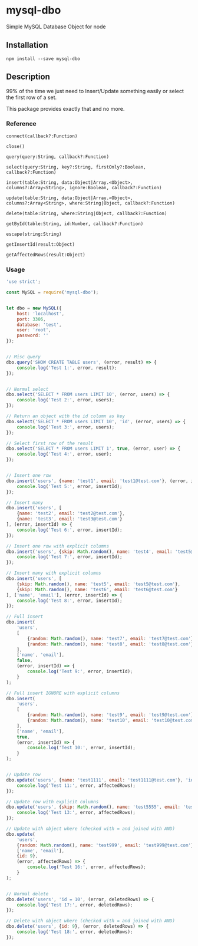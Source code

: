 # mysql-dbo

Simple MySQL Database Object for node


## Installation

`npm install --save mysql-dbo`


## Description

99% of the time we just need to Insert/Update something easily or select the first row of a set.

This package provides exactly that and no more.


### Reference

`connect(callback?:Function)`

`close()`

`query(query:String, callback?:Function)`

`select(query:String, key?:String, firstOnly?:Boolean, callback?:Function)`

`insert(table:String, data:Object|Array.<Object>, columns?:Array<String>, ignore:Boolean, callback?:Function)`

`update(table:String, data:Object|Array.<Object>, columns?:Array<String>, where:String|Object, callback?:Function)`

`delete(table:String, where:String|Object, callback?:Function)`

`getById(table:String, id:Number, callback?:Function)`

`escape(string:String)`

`getInsertId(result:Object)`

`getAffectedRows(result:Object)`



### Usage
```javascript
'use strict';

const MySQL = require('mysql-dbo');


let dbo = new MySQL({
    host: 'localhost',
    port: 3306,
    database: 'test',
    user: 'root',
    password: ''
});


// Misc query
dbo.query('SHOW CREATE TABLE users', (error, result) => {
    console.log('Test 1:', error, result);
});


// Normal select
dbo.select('SELECT * FROM users LIMIT 10', (error, users) => {
    console.log('Test 2:', error, users);
});

// Return an object with the id column as key
dbo.select('SELECT * FROM users LIMIT 10', 'id', (error, users) => {
    console.log('Test 3:', error, users);
});

// Select first row of the result
dbo.select('SELECT * FROM users LIMIT 1', true, (error, user) => {
    console.log('Test 4:', error, user);
});


// Insert one row
dbo.insert('users', {name: 'test1', email: 'test1@test.com'}, (error, insertId) => {
    console.log('Test 5:', error, insertId);
});

// Insert many
dbo.insert('users', [
    {name: 'test2', email: 'test2@test.com'},
    {name: 'test3', email: 'test3@test.com'}
], (error, insertId) => {
    console.log('Test 6:', error, insertId);
});

// Insert one row with explicit columns
dbo.insert('users', {skip: Math.random(), name: 'test4', email: 'test5@test.com'}, ['name', 'email'], (error, insertId) => {
    console.log('Test 7:', error, insertId);
});

// Insert many with explicit columns
dbo.insert('users', [
    {skip: Math.random(), name: 'test5', email: 'test5@test.com'},
    {skip: Math.random(), name: 'test6', email: 'test6@test.com'}
], ['name', 'email'], (error, insertId) => {
    console.log('Test 8:', error, insertId);
});

// Full insert
dbo.insert(
    'users', 
    [
        {random: Math.random(), name: 'test7', email: 'test7@test.com'},
        {random: Math.random(), name: 'test8', email: 'test8@test.com'}
    ],
    ['name', 'email'],
    false,
    (error, insertId) => {
        console.log('Test 9:', error, insertId);
    }
);

// Full insert IGNORE with explicit columns
dbo.insert(
    'users', 
    [
        {random: Math.random(), name: 'test9', email: 'test9@test.com'},
        {random: Math.random(), name: 'test10', email: 'test10@test.com'}
    ],
    ['name', 'email'],
    true,
    (error, insertId) => {
        console.log('Test 10:', error, insertId);
    }
);


// Update row
dbo.update('users', {name: 'test1111', email: 'test1111@test.com'}, 'id = 1', (error, affectedRows) => {
    console.log('Test 11:', error, affectedRows);
});

// Update row with explicit columns
dbo.update('users', {skip: Math.random(), name: 'test5555', email: 'test5555@test.com'}, ['name', 'email'], 'id = 5', (error, affectedRows) => {
    console.log('Test 13:', error, affectedRows);
});

// Update with object where (checked with = and joined with AND)
dbo.update(
    'users', 
    {random: Math.random(), name: 'test999', email: 'test999@test.com'},
    ['name', 'email'],
    {id: 9},
    (error, affectedRows) => {
        console.log('Test 16:', error, affectedRows);
    }
);


// Normal delete
dbo.delete('users', 'id = 10', (error, deletedRows) => {
    console.log('Test 17:', error, deletedRows);
});

// Delete with object where (checked with = and joined with AND)
dbo.delete('users', {id: 9}, (error, deletedRows) => {
    console.log('Test 18:', error, deletedRows);
});

```